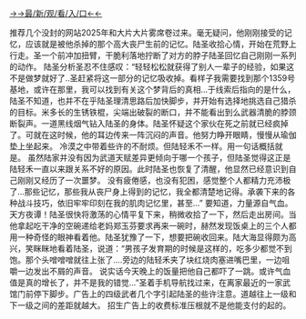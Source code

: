 <a href="https://gomjkp.senfoop.com">→→最/新/观/看/入/口←←</a>





推荐几个没封的网站2025年和大片大片雾席卷过来。毫无疑问，他刚刚接受的记忆，应该就是被他杀掉的那个高大丧尸生前的记忆。陆圣收拾心情，开始在荒野上行走。圣一个前冲加扭臂，干脆利落地拧断了对方的脖子陆圣回忆自己刚刚一系列的动作。
陆圣分析圣忍不住感叹：“轻轻松松就获得了别人一辈子的经验，如果这不是做梦就好了..圣赶紧将这一部分的记忆吸收掉。看样子我需要找到那个1359号基地，或许在那里，我可以找到有关这个梦背后的真相...于线索后指向的是什么，陆圣不知道，也并不在乎陆圣理清思路后加快脚步，并开始有选择地挑选自己猎杀的目标。米多长的生锈铁棍，尖端出破裂的断口，并不能看出到么武器清脆的脖颈断裂声。一道黑线烟气钻入陆圣的身体。陆圣怀疑这个家伙在死之前就已经疯掉了。可就在这时候，他的耳边传来一阵沉闷的声音。他努力睁开眼睛，慢慢从瑜伽垫上坐起来。
冷漠之中带着些许的不耐烦。但陆轻禾不一样。用一句话概括就是。
虽然陆家并没有因为武道天赋差异更倾向于哪一个孩子，但陆圣觉得这正是陆轻禾一直以来跟关系不好的原因。此时陆圣也恢复了清醒，他显然已经意识到自己刚刚又经历了一次噩梦。
没有疲倦感，也没有犯困，感觉整个人都精力充沛极了...那些记忆，那些我从丧尸身上得到的记忆，我全都清楚地记得。承袭下来的各种战斗技巧，依旧牢牢印刻在我的肌肉记忆里，甚至...”
要知道，力量源自气血。天方夜谭！陆圣很快将激荡的心情平复下来，稍微收拾了一下，然后走出房间。当他拿起吃干净的空碗递给老妈郑玉芬要求再来一碗时，赫然发现饭桌上的三个人都用一种奇怪的眼神看着他。陆圣犹豫了一下，想要把碗收回来。陆大海显得颇为高兴，笑眯眯地看着陆圣，说道：“男孩子发育期的时候是这样的，吃多少都觉不到饱。那个头噌噌噌就往上张了....旁边的陆轻禾夹了块红烧肉塞进嘴巴里，一边咀嚼一边发出不屑的声音。
说实话今天晚上的饭量把他自己都吓了一跳。或许气血值是真的增长了，并不是我的错觉...”圣着手机导航找过来，在离家最近的一家武馆门前停下脚步。广告上的四级武者几个字引起陆圣的些许注意。道越往上一级和下一级之间的差距就越大。
招生广告上的收费标准压根就不是他能支付的起的。
